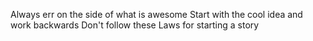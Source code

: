 Always err on the side of what is awesome
Start with the cool idea and work backwards
Don't follow these Laws for starting a story